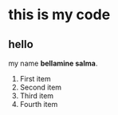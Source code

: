 # this is my code 
## hello
my name **bellamine salma**.
1. First item
2. Second item
3. Third item
4. Fourth item